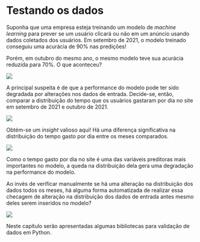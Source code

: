 # Testando os dados

Suponha que uma empresa esteja treinando um modelo de <i>machine learning</i> para prever se um usuário clicará ou não em um anúncio usando dados coletados dos usuários. Em setembro de 2021, o modelo treinado conseguiu uma acurácia de 90% nas predições! 

Porém, em outubro do mesmo ano, o mesmo modelo teve sua acurácia reduzida para 70%. O que aconteceu?

![](https://miro.medium.com/max/1000/1*NRULCRnrGKDMf4D1Q6cYSQ.png)

A principal suspeita é de que a performance do modelo pode ter sido degradada por alterações nos dados de entrada. Decide-se, então, comparar a distribuição do tempo que os usuários gastaram por dia no site em setembro de 2021 e outubro de 2021. 

![](https://miro.medium.com/max/700/1*fX7dj47Yd99bQep0w4o6Zg.png)

Obtém-se um <i>insight</i> valioso aqui! Há uma diferença significativa na distribuição do tempo gasto por dia entre os meses comparados.

![](https://miro.medium.com/max/700/1*kysVtQj3tlHd6C16PehWTg.png)

Como o tempo gasto por dia no site é uma das variáveis preditoras mais importantes no modelo, a queda na distribuição dela gera uma degradação na performance do modelo.

Ao invés de verificar manualmente se há uma alteração na distribuição dos dados todos os meses, há alguma forma automatizada de realizar essa checagem de alteração na distribuição dos dados de entrada antes mesmo deles serem inseridos no modelo?

![](https://miro.medium.com/max/1000/1*bSf8SxM6abTeZzdi_3koxA.png)

Neste capítulo serão apresentadas algumas bibliotecas para validação de dados em Python.